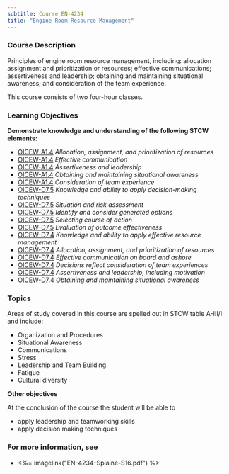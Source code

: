 ```yaml
---
subtitle: Course EN-4234
title: "Engine Room Resource Management"
---
```


### Course Description

Principles of engine room resource management, including: allocation assignment and prioritization or resources; effective communications; assertiveness and leadership; obtaining and maintaining situational awareness; and consideration of the team experience. 

This course consists of two four-hour classes.


### Learning Objectives

**Demonstrate knowledge and understanding of the following STCW elements:**

* [OICEW-A1.4]({{site.baseurl}}/tables/31.html#OICEW-A1.4) *Allocation, assignment, and prioritization of resources*
* [OICEW-A1.4]({{site.baseurl}}/tables/31.html#OICEW-A1.4) *Effective communication*
* [OICEW-A1.4]({{site.baseurl}}/tables/31.html#OICEW-A1.4) *Assertiveness and leadership*
* [OICEW-A1.4]({{site.baseurl}}/tables/31.html#OICEW-A1.4) *Obtaining and maintaining situational awareness*
* [OICEW-A1.4]({{site.baseurl}}/tables/31.html#OICEW-A1.4) *Consideration of team experience*
* [OICEW-D7.5]({{site.baseurl}}/tables/31.html#OICEW-D7.5) *Knowledge and ability to apply decision-making techniques*
* [OICEW-D7.5]({{site.baseurl}}/tables/31.html#OICEW-D7.5) *Situation and risk assessment*
* [OICEW-D7.5]({{site.baseurl}}/tables/31.html#OICEW-D7.5) *Identify and consider generated options*
* [OICEW-D7.5]({{site.baseurl}}/tables/31.html#OICEW-D7.5) *Selecting course of action*
* [OICEW-D7.5]({{site.baseurl}}/tables/31.html#OICEW-D7.5) *Evaluation of outcome effectiveness*
* [OICEW-D7.4]({{site.baseurl}}/tables/31.html#OICEW-D7.4) *Knowledge and ability to apply effective resource management*
* [OICEW-D7.4]({{site.baseurl}}/tables/31.html#OICEW-D7.4) *Allocation, assignment, and prioritization of resources*
* [OICEW-D7.4]({{site.baseurl}}/tables/31.html#OICEW-D7.4) *Effective communication on board and ashore*
* [OICEW-D7.4]({{site.baseurl}}/tables/31.html#OICEW-D7.4) *Decisions reflect consideration of team experiences*
* [OICEW-D7.4]({{site.baseurl}}/tables/31.html#OICEW-D7.4) *Assertiveness and leadership, including motivation*
* [OICEW-D7.4]({{site.baseurl}}/tables/31.html#OICEW-D7.4) *Obtaining and maintaining situational awareness*


### Topics

Areas of study covered in this course are spelled out in STCW table A-III/I and include:

* Organization and Procedures
* Situational Awareness
* Communications
* Stress
* Leadership and Team Building
* Fatigue
* Cultural diversity


**Other objectives**



At the conclusion of the course the student will be able to

* apply leadership and teamworking skills
* apply decision making techniques

### For more information, see 

* <%= imagelink("EN-4234-Splaine-S16.pdf") %> 



